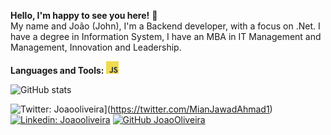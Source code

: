 **Hello, I'm happy to see you here!** :star_struck: 
<br> 
My name and João (John), I'm a Backend developer, with a focus on .Net. I have a degree in Information System, I have an MBA in IT Management and Management, Innovation and Leadership.

**Languages and Tools:**
<code><img height="20" src="https://raw.githubusercontent.com/github/explore/80688e429a7d4ef2fca1e82350fe8e3517d3494d/topics/javascript/javascript.png"></code>

![GitHub stats](https://github-readme-stats.vercel.app/api?username=jpoliveira8809&show_icons=true)

![Twitter: Joaooliveira](https://img.shields.io/twitter/follow/jpoliveira8809?style=social)](https://twitter.com/MianJawadAhmad1)
[![Linkedin: Joaooliveira](https://img.shields.io/badge/-jpoliveira8809-blue?style=flat-square&logo=Linkedin&logoColor=white&link=https://www.linkedin.com/in/jpoliveira8809/)](https://www.linkedin.com/in/mianjawadahmad/)
[![GitHub JoaoOliveira](https://img.shields.io/github/followers/jpoliveira8809?label=follow&style=social)](https://github.com/jpoliveira8809)
